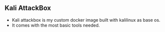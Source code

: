 ## Kali AttackBox
+ Kali attackbox is my custom docker image built with kalilinux as base os.
+ It comes with the most basic tools needed.

